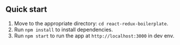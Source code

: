 ## Quick start

1. Move to the appropriate directory: `cd react-redux-boilerplate`.<br />
2. Run `npm install` to install dependencies.<br />
3. Run `npm start` to run the app at `http://localhost:3000` in dev env.